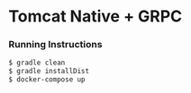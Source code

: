 # Tomcat Native + GRPC

### Running Instructions

```sh
$ gradle clean
$ gradle installDist
$ docker-compose up
```
